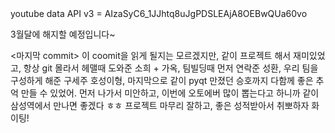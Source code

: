 <youtube api key>
youtube data API v3 = AIzaSyC6_1JJhtq8uJgPDSLEAjA8OEBwQUa60vo

3월달에 해지할 예정입니다~


<마지막 commit>
이 coomit을 읽게 될지는 모르겠지만, 같이 프로젝트 해서 재미있었고, 항상 git 몰라서 헤맬때 도와준 소희 + 가옥, 팀빌딩때 먼저 연락준 성환, 우리 팀을 구성하게 해준 구세주 호성이형, 마지막으로 같이 pyqt 만졌던 승호까지 다함께 좋은 추억 만들 수 있었어. 먼저 나가서 미안하고, 이번에 오토에버 많이 뽑는다고 하니까 같이 삼성역에서 만나면 좋겠다 ㅎㅎ
프로젝트 마무리 잘하고, 좋은 성적받아서 취뽀하자 화이팅!